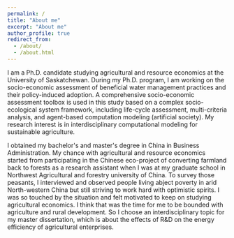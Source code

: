 ```yaml
---
permalink: /
title: "About me"
excerpt: "About me"
author_profile: true
redirect_from: 
  - /about/
  - /about.html
---
```


I am a Ph.D. candidate studying agricultural and resource economics at the University of Saskatchewan. During my Ph.D. program, I am working on the socio-economic assessment of beneficial water management practices and their policy-induced adoption. A comprehensive socio-economic assessment toolbox is used in this study based on a complex socio-ecological system framework, including life-cycle assessment, multi-criteria analysis, and agent-based computation modeling (artificial society). My research interest is in interdisciplinary computational modeling for sustainable agriculture.

I obtained my bachelor's and master's degree in China in Business Administration. My chance with agricultural and resource economics started from participating in the Chinese eco-project of converting farmland back to forests as a research assistant when I was at my graduate school in Northwest Agricultural and forestry university of China. To survey those peasants, I interviewed and observed people living abject poverty in arid North-western China but still striving to work hard with optimistic spirits. I was so touched by the situation and felt motivated to keep on studying agricultural economics. I think that was the time for me to be bounded with agriculture and rural development. So I choose an interdisciplinary topic for my master dissertation, which is about the effects of R&D on the energy efficiency of agricultural enterprises.


